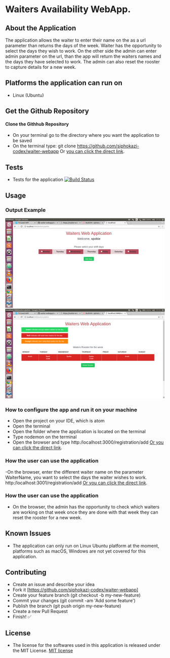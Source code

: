 # Waiters Availability WebApp.

## About the Application
The application allows the waiter to enter their name on the as a url parameter than returns the days of the week.  Waiter has the opportunity to select the days they wish to work.  On the other side the admin can enter admin parameter on the url, than the app will return the waiters names and the days they have selected to work.  The admin can also reset the rooster to capture details for a new week.

## Platforms the application can run on
  - Linux (Ubuntu)

## Get the Github Repository
#### Clone the Githhub Repository
  - On your terminal go to the directory where you want the application to be saved
  - On the terminal type: git clone
  https://github.com/siphokazi-codex/waiter-webapp
  Or [you can click the direct link](https://github.com/siphokazi-codex/waiter-webapp).

## Tests
  - Tests for the application [![Build Status](https://travis-ci.org/siphokazi-codex/registration-routes-filter.svg?branch=master)](https://travis-ci.org/siphokazi-codex/registration-routes-filter)

## Usage
### Output Example
  ![Landing Page](waiters.png)
  ![Landing Page](admin.png)

### How to configure the app and run it on your machine
  - Open the project on your IDE, which is atom
  - Open the  terminal
  - Open the folder where the application is located on the terminal
  - Type nodemon on the terminal
  - Open the browser and type http:/localhost:3000/registration/add [Or you can click the direct link](http://localhost:3000/waiters/WaiterName).
### How the user can use the application
  -On the browser, enter the different waiter name on the parameter WaiterName, you want to select the days the waiter wishes to work.
  http:/localhost:3001/registration/add [Or you can click the direct link](http://localhost:3000/waiters/admin).
### How the user can use the application
  - On the browser, the admin has the opportunity to check which waiters are working on that week once they are done with that week they can reset the rooster for a new week.

## Known Issues
  - The application can only run on Linux Ubuntu platform at the moment, platforms such as macOS, Windows are not yet covered for this application.

## Contributing
  - Create an issue and describe your idea
  - Fork it [https://github.com/siphokazi-codex/waiter-webapp]
  - Create your feature branch (git checkout -b my-new-feature)
  - Commit your changes (git commit -am 'Add some feature')
  - Publish the branch (git push origin my-new-feature)
  - Create a new Pull Request
  - Finish! :white_check_mark:

## License
  - The license for the softwares used in this application is released under the MIT License. [MIT license](https://opensource.org/licenses/MIT)
